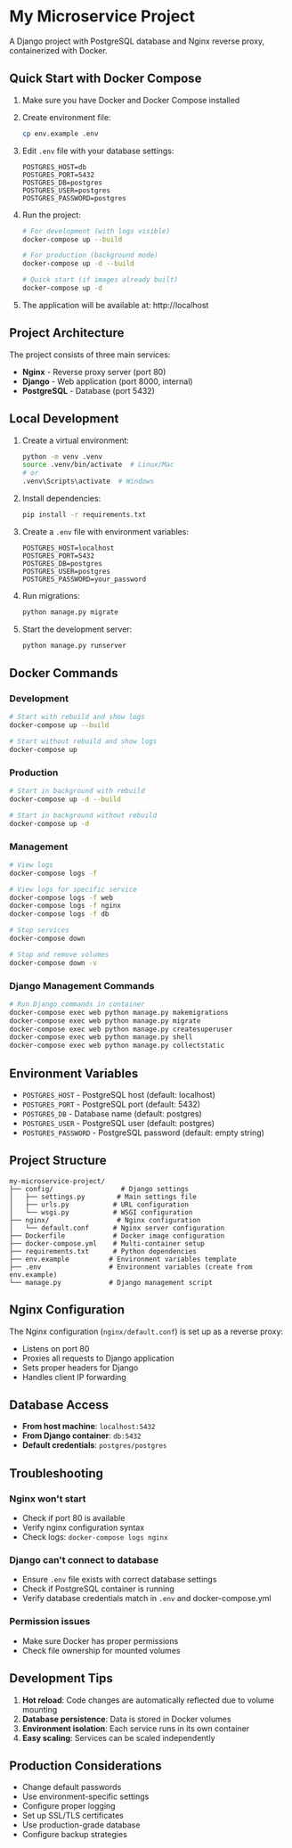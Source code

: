 # My Microservice Project

A Django project with PostgreSQL database and Nginx reverse proxy, containerized with Docker.

## Quick Start with Docker Compose

1. Make sure you have Docker and Docker Compose installed
2. Create environment file:
   ```bash
   cp env.example .env
   ```
3. Edit `.env` file with your database settings:
   ```env
   POSTGRES_HOST=db
   POSTGRES_PORT=5432
   POSTGRES_DB=postgres
   POSTGRES_USER=postgres
   POSTGRES_PASSWORD=postgres
   ```
4. Run the project:

   ```bash
   # For development (with logs visible)
   docker-compose up --build

   # For production (background mode)
   docker-compose up -d --build

   # Quick start (if images already built)
   docker-compose up -d
   ```

5. The application will be available at: http://localhost

## Project Architecture

The project consists of three main services:

- **Nginx** - Reverse proxy server (port 80)
- **Django** - Web application (port 8000, internal)
- **PostgreSQL** - Database (port 5432)

## Local Development

1. Create a virtual environment:

   ```bash
   python -m venv .venv
   source .venv/bin/activate  # Linux/Mac
   # or
   .venv\Scripts\activate  # Windows
   ```

2. Install dependencies:

   ```bash
   pip install -r requirements.txt
   ```

3. Create a `.env` file with environment variables:

   ```env
   POSTGRES_HOST=localhost
   POSTGRES_PORT=5432
   POSTGRES_DB=postgres
   POSTGRES_USER=postgres
   POSTGRES_PASSWORD=your_password
   ```

4. Run migrations:

   ```bash
   python manage.py migrate
   ```

5. Start the development server:
   ```bash
   python manage.py runserver
   ```

## Docker Commands

### Development

```bash
# Start with rebuild and show logs
docker-compose up --build

# Start without rebuild and show logs
docker-compose up
```

### Production

```bash
# Start in background with rebuild
docker-compose up -d --build

# Start in background without rebuild
docker-compose up -d
```

### Management

```bash
# View logs
docker-compose logs -f

# View logs for specific service
docker-compose logs -f web
docker-compose logs -f nginx
docker-compose logs -f db

# Stop services
docker-compose down

# Stop and remove volumes
docker-compose down -v
```

### Django Management Commands

```bash
# Run Django commands in container
docker-compose exec web python manage.py makemigrations
docker-compose exec web python manage.py migrate
docker-compose exec web python manage.py createsuperuser
docker-compose exec web python manage.py shell
docker-compose exec web python manage.py collectstatic
```

## Environment Variables

- `POSTGRES_HOST` - PostgreSQL host (default: localhost)
- `POSTGRES_PORT` - PostgreSQL port (default: 5432)
- `POSTGRES_DB` - Database name (default: postgres)
- `POSTGRES_USER` - PostgreSQL user (default: postgres)
- `POSTGRES_PASSWORD` - PostgreSQL password (default: empty string)

## Project Structure

```
my-microservice-project/
├── config/                 # Django settings
│   ├── settings.py        # Main settings file
│   ├── urls.py           # URL configuration
│   └── wsgi.py           # WSGI configuration
├── nginx/                 # Nginx configuration
│   └── default.conf      # Nginx server configuration
├── Dockerfile            # Docker image configuration
├── docker-compose.yml    # Multi-container setup
├── requirements.txt      # Python dependencies
├── env.example          # Environment variables template
├── .env                 # Environment variables (create from env.example)
└── manage.py            # Django management script
```

## Nginx Configuration

The Nginx configuration (`nginx/default.conf`) is set up as a reverse proxy:

- Listens on port 80
- Proxies all requests to Django application
- Sets proper headers for Django
- Handles client IP forwarding

## Database Access

- **From host machine**: `localhost:5432`
- **From Django container**: `db:5432`
- **Default credentials**: `postgres/postgres`

## Troubleshooting

### Nginx won't start

- Check if port 80 is available
- Verify nginx configuration syntax
- Check logs: `docker-compose logs nginx`

### Django can't connect to database

- Ensure `.env` file exists with correct database settings
- Check if PostgreSQL container is running
- Verify database credentials match in `.env` and docker-compose.yml

### Permission issues

- Make sure Docker has proper permissions
- Check file ownership for mounted volumes

## Development Tips

1. **Hot reload**: Code changes are automatically reflected due to volume mounting
2. **Database persistence**: Data is stored in Docker volumes
3. **Environment isolation**: Each service runs in its own container
4. **Easy scaling**: Services can be scaled independently

## Production Considerations

- Change default passwords
- Use environment-specific settings
- Configure proper logging
- Set up SSL/TLS certificates
- Use production-grade database
- Configure backup strategies
